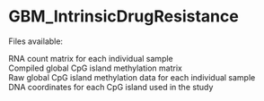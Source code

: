 # GBM_IntrinsicDrugResistance

Files available: 

RNA count matrix for each individual sample  
Compiled global CpG island methylation matrix  
Raw global CpG island methylation data for each individual sample  
DNA coordinates for each CpG island used in the study  
